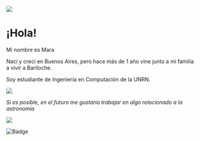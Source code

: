 ![](http://1.bp.blogspot.com/_5zA2NhifJMQ/TTuhHhMz4_I/AAAAAAAASg8/WsVuSskfpr0/s1600/6+%25282%2529.gif)
# ¡Hola! 
Mi nombre es Mara

Nací y crecí en Buenos Aires, pero hace más de 1 año vine junto a mi familia a vivir a Bariloche.

Soy estudiante de Ingeniería en Computación de la UNRN.

![](https://img1.picmix.com/output/stamp/thumb/2/6/9/3/1793962_eca17.gif)

*Si es posible, en el futuro me gustaría trabajar en algo relacionado a la astronomía* 

![](https://www.nydailynews.com/resizer/I6x9SRCHmutr7_0xP4fbEGsTv7k=/1200x630/filters:format(jpg):quality(70)/arc-anglerfish-arc2-prod-tronc.s3.amazonaws.com/public/EOIL5RRTPLVVVISXPI6VGQSVYI.jpg)

![Badge](https://bit.ly/icom-badge)
